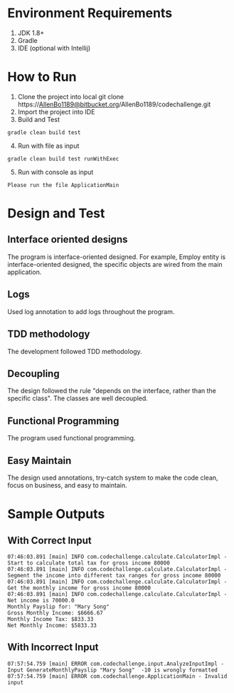 # Environment Requirements
1. JDK 1.8+
2. Gradle
3. IDE (optional with Intellij)


# How to Run
1. Clone the project into local
git clone https://AllenBo1189@bitbucket.org/AllenBo1189/codechallenge.git 
2. Import the project into IDE
3. Build and Test
~~~
gradle clean build test
~~~

4. Run with file as input
~~~
gradle clean build test runWithExec 
~~~

5. Run with console as input
~~~
Please run the file ApplicationMain
~~~

# Design and Test
## Interface oriented designs
The program is interface-oriented designed. For example, Employ entity is interface-oriented designed, the specific objects are wired from the main application.

## Logs
Used log annotation to add logs throughout the program.

## TDD methodology
The development followed TDD methodology. 

## Decoupling
The design followed the rule "depends on the interface, rather than the specific class". The classes are well decoupled.

## Functional Programming
The program used functional programming. 

## Easy Maintain
The design used annotations, try-catch system to make the code clean, focus on business, and easy to maintain.

# Sample Outputs 
## With Correct Input
~~~
07:46:03.891 [main] INFO com.codechallenge.calculate.CalculatorImpl - Start to calculate total tax for gross income 80000
07:46:03.891 [main] INFO com.codechallenge.calculate.CalculatorImpl - Segment the income into different tax ranges for gross income 80000
07:46:03.891 [main] INFO com.codechallenge.calculate.CalculatorImpl - Get the monthly income for gross income 80000
07:46:03.891 [main] INFO com.codechallenge.calculate.CalculatorImpl - Net income is 70000.0
Monthly Payslip for: "Mary Song"
Gross Monthly Income: $6666.67
Monthly Income Tax: $833.33
Net Monthly Income: $5833.33
~~~

## With Incorrect Input
~~~
07:57:54.759 [main] ERROR com.codechallenge.input.AnalyzeInputImpl - Input GenerateMonthlyPayslip "Mary Song"  -10 is wrongly formatted
07:57:54.759 [main] ERROR com.codechallenge.ApplicationMain - Invalid input
~~~

